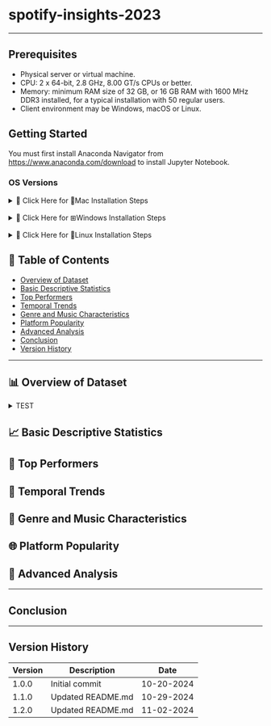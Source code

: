 # spotify-insights-2023

---

## Prerequisites
* Physical server or virtual machine.
* CPU: 2 x 64-bit, 2.8 GHz, 8.00 GT/s CPUs or better.
* Memory: minimum RAM size of 32 GB, or 16 GB RAM with 1600 MHz DDR3 installed, for a typical installation with 50 regular users.
* Client environment may be Windows, macOS or Linux.

## Getting Started

You must first install Anaconda Navigator from https://www.anaconda.com/download to install Jupyter Notebook. 

### OS Versions
<details>
  <summary> 📘 Click Here for Mac Installation Steps </summary>

  <br>
  
  1. Visit the site for Anaconda Navigator.
  2. Press Download and select your Mac Architecture.
     * Intel Processor (This is for devices that have an Intel Processor).
     * Apple ARM M1 or M2 (This is for devices that have Apple Silicon specifically for M1 or later).
  3. Execute the file and it will ask for you if you trust it and press 'Allow'.
  4. Agree to the Terms and Conditions and press Install.
  5. Click continue and you can now delete the installer.
  6. Open Anaconda Navigator and Launch the Jupyter Notebook.
</details>

<br>

<details>
  <summary> 📘 Click Here for ⊞Windows Installation Steps </summary>

  <br>
  
  1. Visit the site for Anaconda Navigator.
  2. Press Download and select Windows.
  3. Save the exe file and run the installer.
  4. Press the next button until you see the Install button and press Install.
  5. Once you’ve installed Anaconda Navigator, open it and launch the Jupyter Notebook.

</details>

<br>

<details>
  <summary> 📘 Click Here for 🐧Linux Installation Steps </summary>

  <br>

  1. Visit the site for Anaconda Navigator.
  2. Select Linux
  3. Copy the bash (.sh file) installer link.
  4. Use wget to download the bash installer.
  5. Run the bash script to install Anaconda3.
  6. source the .bash-rc file to add Anaconda to your PATH.
  7. Start the Python REPL.

</details>

## 📑 Table of Contents
- [Overview of Dataset](#📊-Overview-of-Dataset)
- [Basic Descriptive Statistics](#📈-Basic-Descriptive-Statistics)
- [Top Performers](#🎵-Top-Performers)
- [Temporal Trends](#📅-Temporal-Trends)
- [Genre and Music Characteristics](#🎼-Genre-and-Music-Characteristics)
- [Platform Popularity](#🌐-Platform-Popularity)
- [Advanced Analysis](#🧠-Advanced-Analysis)
- [Conclusion](#Conclusion)
- [Version History](#Version-History)

---

## 📊 Overview of Dataset
<details> 
<summary> TEST </summary>
  
TEST TEST TEST
  
</details>

## 📈 Basic Descriptive Statistics

## 🎵 Top Performers

## 📅 Temporal Trends

## 🎼 Genre and Music Characteristics

## 🌐 Platform Popularity

## 🧠 Advanced Analysis

---

## Conclusion

---

## Version History
| Version | Description                        | Date       |
| ------- | ---------------------------------- | ---------- |
| 1.0.0   | Initial commit                     | 10-20-2024 |
| 1.1.0   | Updated README.md                  | 10-29-2024 |
| 1.2.0   | Updated README.md                  | 11-02-2024 |

